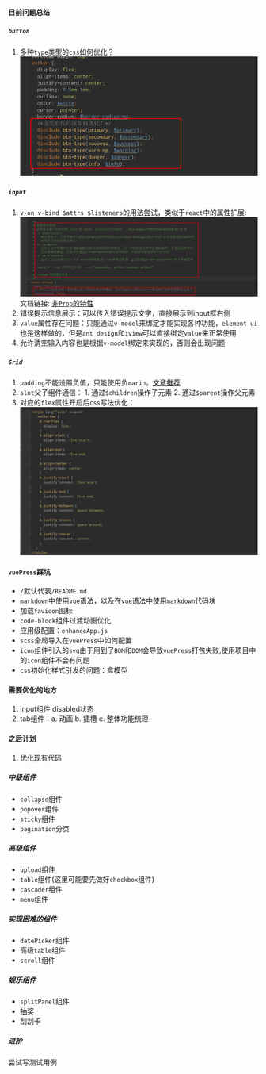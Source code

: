 #### 目前问题总结
##### `button`
1. 多种`type`类型的`css`如何优化？
    ![button-type](./shotscreen/button-type.png)
    
##### `input`
1. `v-on v-bind $attrs $listeners`的用法尝试，类似于`react`中的属性扩展:
    ![input](./shotscreen/input-code.png)  
    文档链接: [非`Prop`的特性](https://cn.vuejs.org/v2/guide/components-props.html#%E9%9D%9E-Prop-%E7%9A%84%E7%89%B9%E6%80%A7)
2. 错误提示信息展示：可以传入错误提示文字，直接展示到input框右侧
3. `value`属性存在问题：只能通过`v-model`来绑定才能实现各种功能，`element ui`也是这样做的，但是`ant design`和`iview`可以直接绑定`value`来正常使用
4. 允许清空输入内容也是根据`v-model`绑定来实现的，否则会出现问题

##### `Grid`
1. `padding`不能设置负值，只能使用负`marin`。[文章推荐](https://stackoverflow.com/questions/4973988/why-does-css-not-support-negative-padding)
2. `slot`父子组件通信： 1. 通过`$children`操作子元素 2. 通过`$parent`操作父元素
3. 对应的`flex`属性开启后`css`写法优化：
    ![row-flex](./shotscreen/row-flex.png)

#### `vuePress`踩坑
* `/`默认代表`/README.md`
* `markdown`中使用`vue`语法，以及在`vue`语法中使用`markdown`代码块
* 加载`favicon`图标
* `code-block`组件过渡动画优化
* 应用级配置：`enhanceApp.js`
* `scss`全局导入在`vuePress`中如何配置
* `icon`组件引入的`svg`由于用到了`BOM`和`DOM`会导致`vuePress`打包失败,使用项目中的`icon`组件不会有问题
* `css`初始化样式引发的问题：盒模型

#### 需要优化的地方
1. input组件 disabled状态
2. tab组件：a. 动画 b. 插槽 c. 整体功能梳理
#### 之后计划
1. 优化现有代码
##### 中级组件
* `collapse`组件
* `popover`组件
* `sticky`组件
* `pagination`分页

##### 高级组件
* `upload`组件
* `table`组件(这里可能要先做好`checkbox`组件)
* `cascader`组件
* `menu`组件

##### 实现困难的组件
* `datePicker`组件
* 高级`table`组件
* `scroll`组件

##### 娱乐组件
* `splitPanel`组件
* 抽奖
* 刮刮卡

##### 进阶
尝试写测试用例


